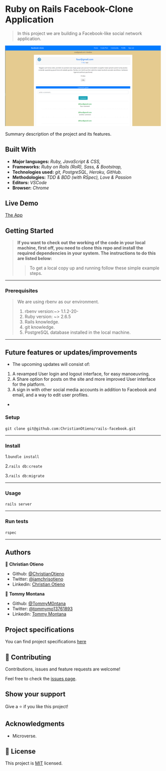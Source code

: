 # Ruby on Rails Facebook-Clone Application

> In this project we are building a Facebook-like social network application.

![screenshot](./app/assets/images/facebookclone-pic.png)

Summary description of the project and its features.

## Built With

- **Major languages:** *Ruby, JavaScript & CSS,*
- **Frameworks:** *Ruby on Rails (RoR), Sass, & Bootstrap,*
- **Technologies used:** *git, PostgreSQL, Heroku, GitHub.*
- **Methodologies:** *TDD & BDD (with RSpec), Love & Passion*
- **Editors:** *VSCode*
- **Browser:** *Chrome*

## Live Demo

[The App](https://afternoon-fortress-90229.herokuapp.com/)

## Getting Started

> **If you want to check out the working of the code in your local machine, first off, you need to clone this repo and install the required dependencies in your system. The instructions to do this are listed below:**
>> To get a local copy up and running follow these simple example steps.
***

### Prerequisites

>We are using rbenv as our environment.
> 1. rbenv version:~> 1.1.2-20-
> 2. Ruby version: ~> 2.6.5
> 3. Rails knowledge.
> 4. git knowledge.
> 5. PostgreSQL database installed in the local machine.

***
## Future features or updates/improvements
- The upcoming updates will consist of:
1. A revamped User login and logout interface, for easy manoeuvring.
2. A Share option for posts on the site and more improved User interface for the platform.
3. A sign in with other social media accounts in addition to Facebook and email, and a way to edit user profiles. 
-
### Setup

```git clone git@github.com:ChristianOtieno/rails-facebook.git```
***

### Install

1.```bundle install```

2.```rails db:create```

3.```rails db:migrate```
***

### Usage

```rails server```
***

### Run tests

```rspec```
***

## Authors

👤 **Christian Otieno**

- Github: [@ChristianOtieno](https://github.com/ChristianOtieno)
- Twitter: [@iamchrisotieno](https://twitter.com/iamchrisotieno)
- Linkedin: [Christian Otieno](https://www.linkedin.com/in/christianotieno/)

👤 **Tommy Montana**

- Github: [@TommyM0ntana](https://github.com/TommyM0ntana)
- Twitter: [@tommymo13761893](https://twitter.com/tommymo13761893)
- Linkedin: [Tommy Montana](https://www.linkedin.com/in/tommy-h-montana/)

## Project specifications

You can find project specifications [here](https://www.theodinproject.com/courses/ruby-on-rails/lessons/final-project)

## 🤝 Contributing

Contributions, issues and feature requests are welcome!

Feel free to check the [issues page](https://github.com/ChristianOtieno/rails-facebook/issues).

## Show your support

Give a ⭐️ if you like this project!

## Acknowledgments

- Microverse.

## 📝 License

This project is [MIT](https://opensource.org/licenses/MIT) licensed.
